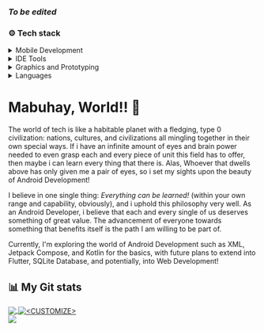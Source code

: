 ### *To be edited*

### ⚙️ Tech stack

<details>
<summary> Mobile Development</summary>
-  Java <br>
-  Gradle <br>
-  Kotlin <br>
-  Jetpack Compose <br>
</details>

<details>
<summary> IDE Tools</summary>
-  VSCode <br>
-  Visual Studio <br> 
-  Atom <br>
-  Intellij IDEA <br>  
-  Android Studio <br>
-  Apache NetBeans <br>
</details>

<details>
<summary> Graphics and Prototyping</summary>
-  Inkscape <br>
-  Adobe Photoshop <br> 
-  Adobe Animate <br>
-  Canva <br>
-  Figma <br>
</details>

<details>
<summary> Languages</summary>
-  PHP <br>
-  Java <br> 
-  HTML <br>
-  CSS <br>
</details>

<p align=center>
</p>

# Mabuhay, World!! 👋

The world of tech is like a habitable planet with a fledging, type 0 civilization: nations, cultures, and civilizations all mingling together in their own special ways. If i have an infinite amount of eyes and brain power needed to even grasp each and every piece of unit this field has to offer, then maybe i can learn every thing that there is. Alas, Whoever that dwells above has only given me a pair of eyes, so i set my sights upon the beauty of Android Development!

I believe in one single thing: *Everything can be learned!* (within your own range and capability, obviously), and i uphold this philosophy very well. As an Android Developer, i believe that each and every single of us deserves something of great value. The advancement of everyone towards something that benefits itself is the path I am willing to be part of. 

Currently, I'm exploring the world of Android Development such as XML, Jetpack Compose, and Kotlin for the basics, with future plans to extend into Flutter, SQLite Database, and potentially, into Web Development!

## 📊 My Git stats
<a href="https://github.com/danskyvich/danskyvich">
  <img align="center" src="https://github-readme-stats.vercel.app/api/top-langs/?username=danskyvich&hide=java,html,tex&title_color=ffffff&text_color=c9cacc&icon_color=2bbc8a&bg_color=1d1f21&langs_count=3" />
</a>
<a href="https://github.com/danskyvich/Organizely">
  <img align="center" src="https://github-readme-stats.vercel.app/api?username=danskyvich&show_icons=true&line_height=27&count_private=true&title_color=ffffff&text_color=c9cacc&icon_color=2bbc8a&bg_color=1d1f21" alt="<CUSTOMIZE>" />
</a>
<br>
<a href=”https://github.com/danskyvich/Organizely">
 <img align=”center” src=”https://github-readme-stats.vercel.app/api/pin/?username=danskyvich&repo=Organizely&title_color=ffffff&text_color=c9cacc&icon_color=2bbc8a&bg_color=1d1f21" />
</a>




